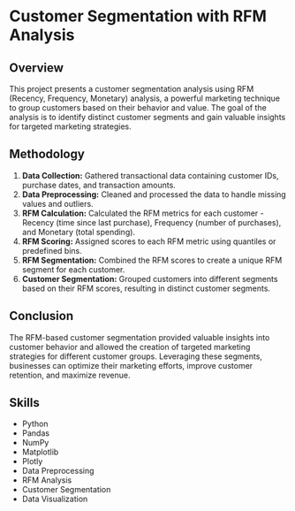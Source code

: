 # Customer Segmentation with RFM Analysis

## Overview

This project presents a customer segmentation analysis using RFM (Recency, Frequency, Monetary) analysis, a powerful marketing technique to group customers based on their behavior and value. The goal of the analysis is to identify distinct customer segments and gain valuable insights for targeted marketing strategies.

## Methodology

1. **Data Collection:** Gathered transactional data containing customer IDs, purchase dates, and transaction amounts.
2. **Data Preprocessing:** Cleaned and processed the data to handle missing values and outliers.
3. **RFM Calculation:** Calculated the RFM metrics for each customer - Recency (time since last purchase), Frequency (number of purchases), and Monetary (total spending).
4. **RFM Scoring:** Assigned scores to each RFM metric using quantiles or predefined bins.
5. **RFM Segmentation:** Combined the RFM scores to create a unique RFM segment for each customer.
6. **Customer Segmentation:** Grouped customers into different segments based on their RFM scores, resulting in distinct customer segments.

## Conclusion

The RFM-based customer segmentation provided valuable insights into customer behavior and allowed the creation of targeted marketing strategies for different customer groups. Leveraging these segments, businesses can optimize their marketing efforts, improve customer retention, and maximize revenue.

## Skills

- Python
- Pandas
- NumPy
- Matplotlib
- Plotly
- Data Preprocessing
- RFM Analysis
- Customer Segmentation
- Data Visualization
